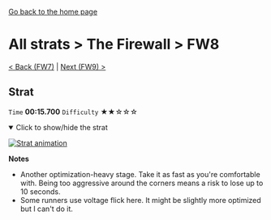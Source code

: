 [Go back to the home page](https://github.com/Doublevil/scbspeedrun)

# All strats > The Firewall > FW8

[< Back (FW7)](https://github.com/Doublevil/scbspeedrun/blob/main/levels/all_lvl/FW/FW7.md) | [Next (FW9) >](https://github.com/Doublevil/scbspeedrun/blob/main/levels/all_lvl/FW/FW9.md)

## Strat

`Time` **00:15.700** `Difficulty` ★★☆☆☆
<details open>
  <summary>Click to show/hide the strat</summary>

  [![Strat animation](https://github.com/Doublevil/scbspeedrun/blob/main/media/levels/FW/FW8_Strat.webp)](https://github.com/Doublevil/scbspeedrun/blob/main/media/levels/FW/FW8_Strat.mp4?raw=true)

  **Notes**
  - Another optimization-heavy stage. Take it as fast as you're comfortable with. Being too aggressive around the corners means a risk to lose up to 10 seconds.
  - Some runners use voltage flick here. It might be slightly more optimized but I can't do it.
</details>

